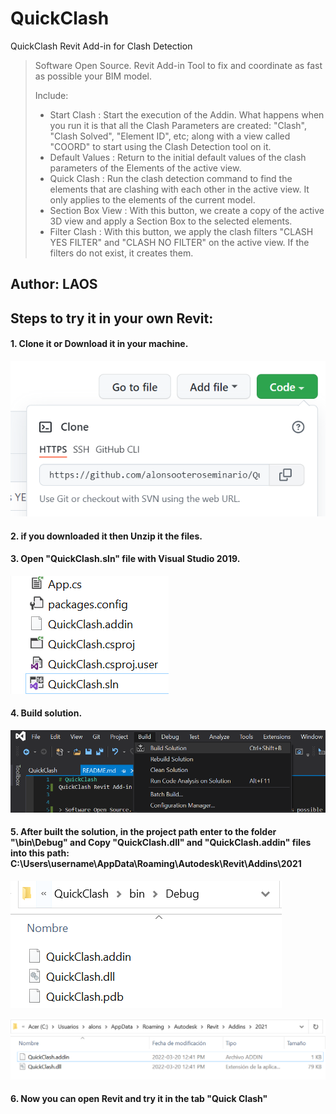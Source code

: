 # QuickClash
QuickClash Revit Add-in for Clash Detection


> Software Open Source. Revit Add-in Tool to fix and coordinate as fast as possible your BIM model.
>
> Include:
> + Start Clash : Start the execution of the Addin. What happens when you run it is that all the Clash Parameters are created: "Clash", "Clash Solved", "Element ID", etc; along with a view called "COORD" to start using the Clash Detection tool on it.
> + Default Values : Return to the initial default values of the clash parameters of the Elements of the active view.
> + Quick Clash : Run the clash detection command to find the elements that are clashing with each other in the active view. It only applies to the elements of the current model.
> + Section Box View : With this button, we create a copy of the active 3D view and apply a Section Box to the selected elements.
> + Filter Clash : With this button, we apply the clash filters "CLASH YES FILTER" and "CLASH NO FILTER" on the active view. If the filters do not exist, it creates them.

## Author: LAOS

## Steps to try it in your own Revit:

#### 1. Clone it or Download it in your machine.

![image](/Resources/clone-repo.png)

#### 2. if you downloaded it then Unzip it the files.

#### 3. Open "QuickClash.sln" file with Visual Studio 2019.

![image](/Resources/open-visualstudio.png)

#### 4. Build solution.

![image](/Resources/build-solution.png)

#### 5. After built the solution, in the project path enter to the folder "\bin\Debug" and Copy "QuickClash.dll" and "QuickClash.addin" files into this path: C:\Users\username\AppData\Roaming\Autodesk\Revit\Addins\2021

![image](/Resources/debug-folder.png)

![image](/Resources/path-tocopy.png)

#### 6. Now you can open Revit and try it in the tab "Quick Clash"
